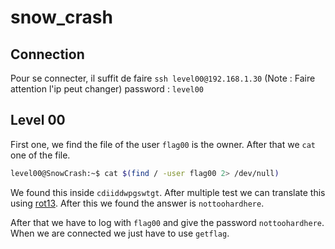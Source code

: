 # snow_crash

## Connection

Pour se connecter, il suffit de faire `ssh level00@192.168.1.30` (Note : Faire attention l'ip peut changer) password : `level00`

## Level 00

First one, we find the file of the user `flag00` is the owner.
After that we `cat` one of the file. 
```bash
level00@SnowCrash:~$ cat $(find / -user flag00 2> /dev/null)
```

We found this inside `cdiiddwpgswtgt`.
After multiple test we can translate this using [rot13](https://gchq.github.io/CyberChef/#recipe=ROT13(true,true,false,11)&input=Y2RpaWRkd3Bnc3d0Z3Q).
After this we found the answer is `nottoohardhere`.

After that we have to log with `flag00` and give the password `nottoohardhere`.
When we are connected we just have to use `getflag`.
